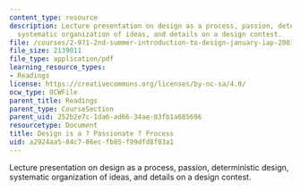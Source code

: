 ```yaml
---
content_type: resource
description: Lecture presentation on design as a process, passion, deterministic design,
  systematic organization of ideas, and details on a design contest.
file: /courses/2-971-2nd-summer-introduction-to-design-january-iap-2003/a2924aa584c786ecfb85f99dfd8f03a1_design_process.pdf
file_size: 2139011
file_type: application/pdf
learning_resource_types:
- Readings
license: https://creativecommons.org/licenses/by-nc-sa/4.0/
ocw_type: OCWFile
parent_title: Readings
parent_type: CourseSection
parent_uid: 252b2e7c-1da6-ad66-34ae-83fb1a685696
resourcetype: Document
title: Design is a ? Passionate ? Process
uid: a2924aa5-84c7-86ec-fb85-f99dfd8f03a1
---
```

Lecture presentation on design as a process, passion, deterministic design, systematic organization of ideas, and details on a design contest.
